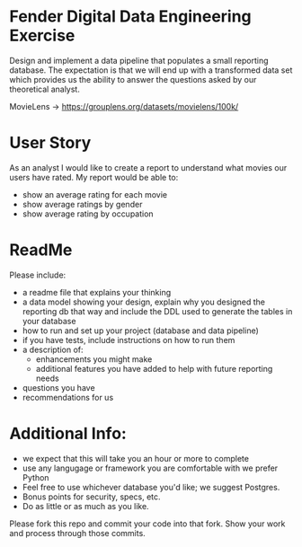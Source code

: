 # Fender Digital Data Engineering Exercise

Design and implement a data pipeline that populates a small reporting database. The expectation is that we will end up with a transformed data set which provides us the ability to answer the questions asked by our theoretical analyst.

MovieLens -> https://grouplens.org/datasets/movielens/100k/


# User Story
As an analyst I would like to create a report to understand what movies our users have rated. My report would be able to:
* show an average rating for each movie 
* show average ratings by gender
* show average rating by occupation

# ReadMe
Please include:
* a readme file that explains your thinking
* a data model showing your design, explain why you designed the reporting db that way and include the DDL used to generate the tables in your database
* how to run and set up your project (database and data pipeline)
* if you have tests, include instructions on how to run them
* a description of:
	* enhancements you might make
	* additional features you have added to help with future reporting needs
* questions you have
* recommendations for us


# Additional Info:
* we expect that this will take you an hour or more to complete
* use any langugage or framework you are comfortable with we prefer Python
* Feel free to use whichever database you'd like; we suggest Postgres.
* Bonus points for security, specs, etc.
* Do as little or as much as you like.

Please fork this repo and commit your code into that fork. Show your work and process through those commits.





